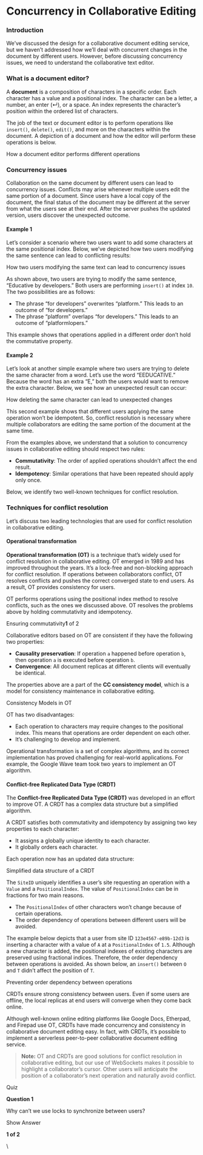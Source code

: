 # Concurrency in Collaborative Editing

### Introduction <a href="#introduction-0" id="introduction-0"></a>

We’ve discussed the design for a collaborative document editing service, but we haven’t addressed how we’ll deal with concurrent changes in the document by different users. However, before discussing concurrency issues, we need to understand the collaborative text editor.

### What is a document editor? <a href="#what-is-a-document-editor-1" id="what-is-a-document-editor-1"></a>

A **document** is a composition of characters in a specific order. Each character has a value and a positional index. The character can be a letter, a number, an enter (↵), or a space. An index represents the character’s position within the ordered list of characters.

The job of the text or document editor is to perform operations like `insert()`, `delete()`, `edit()`, and more on the characters within the document. A depiction of a document and how the editor will perform these operations is below.

How a document editor performs different operations

### Concurrency issues <a href="#concurrency-issues-0" id="concurrency-issues-0"></a>

Collaboration on the same document by different users can lead to concurrency issues. Conflicts may arise whenever multiple users edit the same portion of a document. Since users have a local copy of the document, the final status of the document may be different at the server from what the users see at their end. After the server pushes the updated version, users discover the unexpected outcome.

#### Example 1 <a href="#example-1-1" id="example-1-1"></a>

Let’s consider a scenario where two users want to add some characters at the same positional index. Below, we’ve depicted how two users modifying the same sentence can lead to conflicting results:

How two users modifying the same text can lead to concurrency issues

As shown above, two users are trying to modify the same sentence, “Educative by developers.” Both users are performing `insert()` at index `10`. The two possibilities are as follows:

* The phrase “for developers” overwrites “platform.” This leads to an outcome of “for developers.”
* The phrase “platform” overlaps “for developers.” This leads to an outcome of “platformlopers.”

This example shows that operations applied in a different order don’t hold the commutative property.

#### Example 2 <a href="#example-2-0" id="example-2-0"></a>

Let’s look at another simple example where two users are trying to delete the same character from a word. Let’s use the word “EEDUCATIVE.” Because the word has an extra “E,” both the users would want to remove the extra character. Below, we see how an unexpected result can occur:

How deleting the same character can lead to unexpected changes

This second example shows that different users applying the same operation won’t be idempotent. So, conflict resolution is necessary where multiple collaborators are editing the same portion of the document at the same time.

From the examples above, we understand that a solution to concurrency issues in collaborative editing should respect two rules:

* **Commutativity**: The order of applied operations shouldn’t affect the end result.
* **Idempotency**: Similar operations that have been repeated should apply only once.

Below, we identify two well-known techniques for conflict resolution.

### Techniques for conflict resolution <a href="#techniques-for-conflict-resolution-0" id="techniques-for-conflict-resolution-0"></a>

Let’s discuss two leading technologies that are used for conflict resolution in collaborative editing.

#### Operational transformation <a href="#operational-transformation-1" id="operational-transformation-1"></a>

**Operational transformation (OT)** is a technique that’s widely used for conflict resolution in collaborative editing. OT emerged in 1989 and has improved throughout the years. It’s a lock-free and non-blocking approach for conflict resolution. If operations between collaborators conflict, OT resolves conflicts and pushes the correct converged state to end users. As a result, OT provides consistency for users.

OT performs operations using the positional index method to resolve conflicts, such as the ones we discussed above. OT resolves the problems above by holding commutativity and idempotency.

Ensuring commutativity**1** of 2

Collaborative editors based on OT are consistent if they have the following two properties:

* **Causality preservation**: If operation `a` happened before operation `b`, then operation `a` is executed before operation `b`.
* **Convergence**: All document replicas at different clients will eventually be identical.

The properties above are a part of the **CC consistency model**, which is a model for consistency maintenance in collaborative editing.

Consistency Models in OT

OT has two disadvantages:

* Each operation to characters may require changes to the positional index. This means that operations are order dependent on each other.
* It’s challenging to develop and implement.

Operational transformation is a set of complex algorithms, and its correct implementation has proved challenging for real-world applications. For example, the Google Wave team took two years to implement an OT algorithm.

#### Conflict-free Replicated Data Type (CRDT) <a href="#conflict-free-replicated-data-type-crdt-0" id="conflict-free-replicated-data-type-crdt-0"></a>

The **Conflict-free Replicated Data Type (CRDT)** was developed in an effort to improve OT. A CRDT has a complex data structure but a simplified algorithm.

A CRDT satisfies both commutativity and idempotency by assigning two key properties to each character:

* It assigns a globally unique identity to each character.
* It globally orders each character.

Each operation now has an updated data structure:

Simplified data structure of a CRDT

The `SiteID` uniquely identifies a user’s site requesting an operation with a `Value` and a `PositionalIndex`. The value of `PositionalIndex` can be in fractions for two main reasons.

* The `PositionalIndex` of other characters won’t change because of certain operations.
* The order dependency of operations between different users will be avoided.

The example below depicts that a user from site ID `123e4567-e89b-12d3` is inserting a character with a value of `A` at a `PositionalIndex` of `1.5`. Although a new character is added, the positional indexes of existing characters are preserved using fractional indices. Therefore, the order dependency between operations is avoided. As shown below, an `insert()` between `O` and `T` didn’t affect the position of `T`.

Preventing order dependency between operations

CRDTs ensure strong consistency between users. Even if some users are offline, the local replicas at end users will converge when they come back online.

Although well-known online editing platforms like Google Docs, Etherpad, and Firepad use OT, CRDTs have made concurrency and consistency in collaborative document editing easy. In fact, with CRDTs, it’s possible to implement a serverless peer-to-peer collaborative document editing service.

> **Note:** OT and CRDTs are good solutions for conflict resolution in collaborative editing, but our use of WebSockets makes it possible to highlight a collaborator’s cursor. Other users will anticipate the position of a collaborator’s next operation and naturally avoid conflict.

Quiz

**Question 1**

Why can’t we use locks to synchronize between users?

Show Answer

**1 of 2**

\
